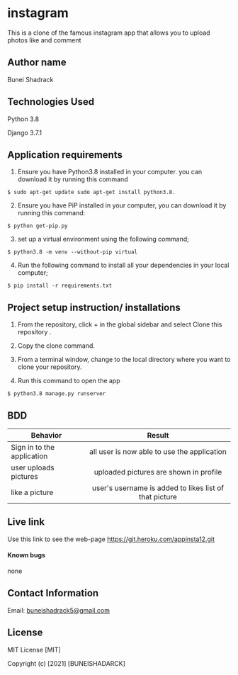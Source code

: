 # instagram

This is a clone of the famous instagram app that allows you to upload photos like and comment
## Author name

Bunei Shadrack

## Technologies Used

Python 3.8

Django 3.7.1

## Application requirements

1. Ensure you have Python3.8 installed in your computer. you can download it by running this command

`$ sudo apt-get update sudo apt-get install python3.8.`

2. Ensure you have PiP installed in your computer, you can download it by running this command:

`$ python get-pip.py`

3. set up a virtual environment using the following command;

`$ python3.8 -m venv --without-pip virtual`

4. Run the following command to install all your dependencies in your local computer;

`$ pip install -r requirements.txt`

## Project setup instruction/ installations


1. From the repository, click + in the global sidebar and select Clone this repository .

2.  Copy the clone command.

3.  From a terminal window, change to the local directory where you want to clone your repository.



4. Run this command to open the app

`$ python3.8 manage.py runserver`


## BDD

| Behavior        | Result |
| ------------- |:----:|
| Sign in to the application | all  user is now able to use the application |
| user uploads pictures  | uploaded pictures are shown in profile|
| like a picture | user's username is added to likes list of that picture |

## Live link

Use this link to see the web-page
https://git.heroku.com/appinsta12.git

#### Known bugs
none

## Contact Information

Email: buneishadrack5@gmail.com


## License

MIT License [MIT]

Copyright (c) [2021] [BUNEISHADARCK]
